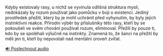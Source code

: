 
Kdyby existovaly rasy, u nichž se vyvinula odlišná struktura mysli, nedokázaly by rozum používat jako pomůcku v boji o existenci. Jediný prostředek přežití, který by je mohl uchránit před vyhynutím, by byly jejich instinktivní reakce. Přírodní výběr by příslušníky této rasy, kteří by se pokoušeli ve svém chování používat rozum, eliminoval. Přežili by pouze ti, kdo by se spoléhali výlučně na instinkty. Znamená to, že šanci na přežití by měli jen ti, kteří by nepovstali nad mentální úroveň zvířat.

[🔊 Poslechnout audio](/data/7-paragraphs/audio/chapter_26/para_005-Kdyby-existovaly-rasy-u-nich-se-vyvinula-odlin.mp3)
